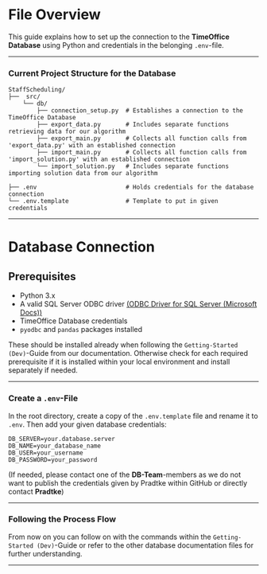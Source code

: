 # File Overview

This guide explains how to set up the connection to the **TimeOffice Database** using Python and credentials in the belonging `.env`-file.

---

### Current Project Structure for the Database

```
StaffScheduling/
├──  src/
    └── db/
        ├── connection_setup.py  # Establishes a connection to the TimeOffice Database
        ├── export_data.py       # Includes separate functions retrieving data for our algorithm
        ├── export_main.py       # Collects all function calls from 'export_data.py' with an established connection
        ├── import_main.py       # Collects all function calls from 'import_solution.py' with an established connection
        └── import_solution.py   # Includes separate functions importing solution data from our algorithm

├── .env                         # Holds credentials for the database connection
└── .env.template                # Template to put in given credentials
```

---

# Database Connection

## Prerequisites

* Python 3.x
* A valid SQL Server ODBC driver [(ODBC Driver for SQL Server (Microsoft Docs))](https://learn.microsoft.com/sql/connect/odbc/)
* TimeOffice Database credentials
* `pyodbc` and `pandas` packages installed

These should be installed already when following the `Getting-Started (Dev)`-Guide from our documentation. Otherwise check for each required prerequisite if it is installed within your local environment and install separately if needed.

---

### Create a `.env`-File

In the root directory, create a copy of the `.env.template` file and rename it to `.env`. Then add your given database credentials:

```env
DB_SERVER=your.database.server
DB_NAME=your_database_name
DB_USER=your_username
DB_PASSWORD=your_password
```
 (If needed, please contact one of the **DB-Team**-members as we do not want to publish the credentials given by Pradtke within GitHub or directly contact **Pradtke**)

---

### Following the Process Flow

From now on you can follow on with the commands within the `Getting-Started (Dev)`-Guide or refer to the other database documentation files for further understanding.

---
